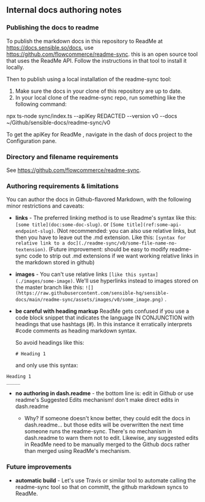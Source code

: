 ## Internal docs authoring notes



### Publishing the docs to readme

To publish the markdown docs in this repository to ReadMe at https://docs.sensible.so/docs, use https://github.com/flowcommerce/readme-sync. this is an open source tool that uses the ReadMe API. Follow the instructions in that tool to install it locally.

Then to publish using a local installation of the readme-sync tool:

1. Make sure the docs in your clone of this repository are up to date. 
2. In your local clone of the readme-sync repo, run something like the following command:

npx ts-node sync/index.ts --apiKey REDACTED --version v0 --docs ~/Github/sensible-docs/readme-sync/v0

To get the apiKey for ReadMe , navigate in the dash of  docs project to the Configuration pane.

### Directory and filename requirements

See https://github.com/flowcommerce/readme-sync. 



### Authoring requirements & limitations

You can author the docs in Github-flavored Markdown, with the following minor restrictions and caveats:

- **links** - The preferred linking method is to use Readme's syntax like this: `[some title](doc:some-doc-slug)`. or `[Some title](ref:some-api-endpoint-slug)`. (Not recommended: you can also use relative links, but  then you have to leave out the .md extension. Like this: `[syntax for relative link to a doc](./readme-sync/v0/some-file-name-no-textension)`. (Future improvement: should be easy to modify readme-sync code to strip out .md extensions if we want working relative links in the markdown stored in github)

- **images** - You can't use relative links  `[like this syntax](./images/some-image)`. We'll use hyperlinks instead to images stored on the master branch like this: `![](https://raw.githubusercontent.com/sensible-hq/sensible-docs/main/readme-sync/assets/images/v0/some_image.png)` . 

- **be careful with heading markup** ReadMe gets confused if you use a code block snippet that indicates the language IN CONJUNCTION with headings that use hashtags (#). In this instance it erratically interprets #code comments as heading markdown syntax. 

  So avoid headings like this:

  `# Heading 1`

  and only use this syntax:

```
Heading 1
_____
```



- **no authoring in dash.readme** - the bottom line is: edit in Github or use readme's Suggested Edits mechanism! don't make direct edits in dash.readme

  - Why?  If someone doesn't know better, they could edit the docs in dash.readme... but those edits will be overwritten the next time someone runs the readme-sync. There's no mechanism in dash.readme to warn them not to edit.  Likewise, any suggested edits in ReadMe need to be manually merged to the Github docs rather than merged using ReadMe's mechanism. 

  



### Future improvements



- **automatic build** -  Let's use Travis or similar tool to automate calling the readme-sync tool so that on committ, the github markdown syncs to ReadMe.

  









